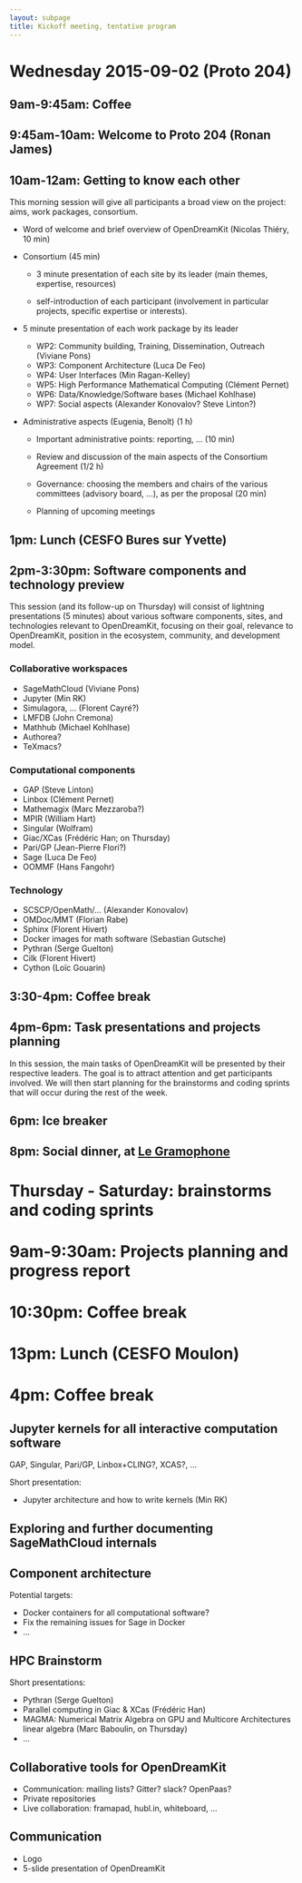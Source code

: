 ```yaml
---
layout: subpage
title: Kickoff meeting, tentative program
---
```


# Wednesday 2015-09-02 (Proto 204)

## 9am-9:45am: Coffee

## 9:45am-10am: Welcome to Proto 204 (Ronan James)

## 10am-12am: Getting to know each other

This morning session will give all participants a broad view
on the project: aims, work packages, consortium.

- Word of welcome and brief overview of OpenDreamKit (Nicolas Thiéry, 10 min)

- Consortium (45 min)

  - 3 minute presentation of each site by its leader
    (main themes, expertise, resources)

  - self-introduction of each participant (involvement in
    particular projects, specific expertise or interests).

- 5 minute presentation of each work package by its leader

  - WP2: Community building, Training, Dissemination, Outreach (Viviane Pons)
  - WP3: Component Architecture (Luca De Feo)
  - WP4: User Interfaces (Min Ragan-Kelley)
  - WP5: High Performance Mathematical Computing (Clément Pernet)
  - WP6: Data/Knowledge/Software bases (Michael Kohlhase)
  - WP7: Social aspects (Alexander Konovalov? Steve Linton?)

- Administrative aspects (Eugenia, Benoît) (1 h)

  - Important administrative points: reporting, ... (10 min)

  - Review and discussion of the main aspects of the Consortium
    Agreement (1/2 h)

  - Governance: choosing the members and chairs of the various
    committees (advisory board, ...), as per the proposal (20 min)

  - Planning of upcoming meetings

## 1pm: Lunch (CESFO Bures sur Yvette)

## 2pm-3:30pm: Software components and technology preview

This session (and its follow-up on Thursday) will consist of lightning
presentations (5 minutes) about various software components, sites,
and technologies relevant to OpenDreamKit, focusing on their goal,
relevance to OpenDreamKit, position in the ecosystem, community, and
development model.

### Collaborative workspaces

- SageMathCloud (Viviane Pons)
- Jupyter (Min RK)
- Simulagora, ... (Florent Cayré?)
- LMFDB (John Cremona)
- Mathhub (Michael Kohlhase)
- Authorea?
- TeXmacs?

### Computational components

- GAP (Steve Linton)
- Linbox (Clément Pernet)
- Mathemagix (Marc Mezzaroba?)
- MPIR (William Hart)
- Singular (Wolfram)
- Giac/XCas (Frédéric Han; on Thursday)
- Pari/GP (Jean-Pierre Flori?)
- Sage (Luca De Feo)
- OOMMF (Hans Fangohr)

### Technology

- SCSCP/OpenMath/... (Alexander Konovalov)
- OMDoc/MMT (Florian Rabe)
- Sphinx (Florent Hivert)
- Docker images for math software (Sebastian Gutsche)
- Pythran (Serge Guelton)
- Cilk (Florent Hivert)
- Cython (Loïc Gouarin)

## 3:30-4pm: Coffee break

## 4pm-6pm: Task presentations and projects planning

In this session, the main tasks of OpenDreamKit will be presented by
their respective leaders. The goal is to attract attention and get
participants involved. We will then start planning for the brainstorms
and coding sprints that will occur during the rest of the week.

## 6pm: Ice breaker

## 8pm: Social dinner, at [Le Gramophone](http://www.legramophone.net/)

# Thursday - Saturday: brainstorms and coding sprints

# 9am-9:30am: Projects planning and progress report

# 10:30pm: Coffee break

# 13pm: Lunch (CESFO Moulon)

# 4pm: Coffee break

## Jupyter kernels for all interactive computation software

GAP, Singular, Pari/GP, Linbox+CLING?, XCAS?, ...

Short presentation:
- Jupyter architecture and how to write kernels (Min RK)

## Exploring and further documenting SageMathCloud internals

## Component architecture

Potential targets:

- Docker containers for all computational software?
- Fix the remaining issues for Sage in Docker
- ...

## HPC Brainstorm

Short presentations:
- Pythran (Serge Guelton)
- Parallel computing in Giac & XCas (Frédéric Han)
- MAGMA: Numerical Matrix Algebra on GPU and Multicore Architectures
  linear algebra (Marc Baboulin, on Thursday)
- ...

## Collaborative tools for OpenDreamKit

- Communication: mailing lists? Gitter? slack? OpenPaas?
- Private repositories
- Live collaboration: framapad, hubl.in, whiteboard, ...

## Communication

- Logo
- 5-slide presentation of OpenDreamKit
